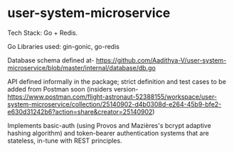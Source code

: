 # user-system-microservice

Tech Stack: Go + Redis.

Go Libraries used: gin-gonic, go-redis

Database schema defined at- https://github.com/Aadithya-V/user-system-microservice/blob/master/internal/database/db.go

API defined informally in the package; strict definition and test cases to be added from Postman soon (insiders version- https://www.postman.com/flight-astronaut-52388155/workspace/user-system-microservice/collection/25140902-d4b0308d-e264-45b9-bfe2-e630d31242b6?action=share&creator=25140902)

Implements basic-auth (using Provos and Mazières's bcrypt adaptive hashing algorithm) and token-bearer authentication systems that are stateless, in-tune with REST principles.
